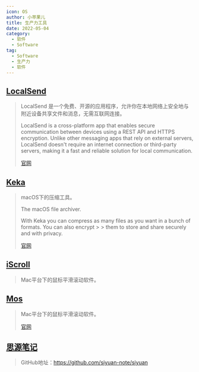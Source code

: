 ```yaml
---
icon: OS
author: 小苹果儿
title: 生产力工具
date: 2022-05-04
category:
  - 软件
  - Software
tag:
  - Software
  - 生产力
  - 软件
---
```


## <HopeIcon icon="tools" />[LocalSend](https://github.com/localsend/localsend)

> LocalSend 是一个免费、开源的应用程序，允许你在本地网络上安全地与附近设备共享文件和消息，无需互联网连接。
>
> LocalSend is a cross-platform app that enables secure communication between devices using a REST API and HTTPS encryption. Unlike other messaging apps that rely on external servers, LocalSend doesn't require an internet connection or third-party servers, making it a fast and reliable solution for local communication.
>
> [官网](https://localsend.org/#/)

## <HopeIcon icon="home" />[Keka](https://github.com/aonez/Keka)

> macOS下的压缩工具。
>
> The macOS file archiver.
>
> With Keka you can compress as many files as you want in a bunch of formats. You can also encrypt > > them to store and share securely and with privacy.
>
> [官网](https://www.keka.io/zh-cn/)

## [iScroll](https://www.better365.cn/iscroll.html)

> Mac平台下的鼠标平滑滚动软件。

## [Mos](https://github.com/Caldis/Mos)

> Mac平台下的鼠标平滑滚动软件。
>
> [官网](https://mos.caldis.me/)

## [思源笔记](https://b3log.org/siyuan/?lang=cn)

  > GitHub地址：<https://github.com/siyuan-note/siyuan>
  